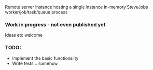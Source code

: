 Remote server instance hosting a single instance in-memory SteveJobs worker/job/task/queue process

### Work in progress - not even published yet

Ideas etc welcome

### TODO:

- Implement the basic functionality
- Write tests .. somehow

